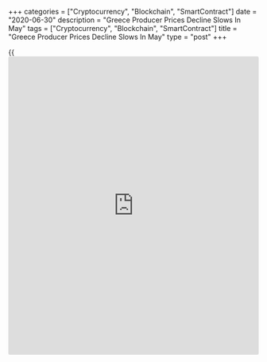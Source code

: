 +++
categories = ["Cryptocurrency", "Blockchain", "SmartContract"]
date = "2020-06-30"
description = "Greece Producer Prices Decline Slows In May"
tags = ["Cryptocurrency", "Blockchain", "SmartContract"]
title = "Greece Producer Prices Decline Slows In May"
type = "post"
+++

{{<iframe id="large-banner" src="https://www.bounty.group/#slide=17.0" width="100%" height="600" scrolling="no" style="border: 0px solid rgb(216, 221, 230); border-radius: 3px;">}}

Greece producer prices declined at a softer pace in May, data from the
Hellenic Statistical Authority showed on Tuesday.

The producer prices index declined 11.8 percent year-on-year in May,
following a 13.9 percent fall in April.

On an annual basis, producer prices in the domestic market and non-
domestic market decreased by 7.6 percent and 24.5 percent, respectively,
in May.

On a monthly basis, producer prices rose 1.8 percent in May, after a 4.1
percent decrease in the prior month.

Separate data from the statistical office showed that the retail sales
declined 24.7 percent year-on-year in April, following a 0.7 percent
decrease in March.

On a monthly basis, retail sales declined 26.5 percent in April, after a
0.1 percent rise in the preceding month.

For comments and feedback [contact](https://www.playgroundfx.com/contact/): editorial@rtt[news](https://www.letsplayfx.com/blog/forex-news-website/).com

[Economic News][1]

 **What parts of the world are seeing the best (and worst) economic
performances lately? Click[here][2] to check out our [Econ Scorecard][2]
and find out! See up-to-the-moment [ranking](https://www.playgroundfx.com/blog/crypto-exchange-ranking/)s for the best and worst
performers in [GDP][3], [unemployment rate][4], [inflation][5] and much
more.**

   1. www.rtt[news](https://www.letsplayfx.com/blog/forex-news-website/).com/Content/EconomicNews.aspx
   2. www.rtt[news](https://www.letsplayfx.com/blog/forex-news-website/).com/economic-scorecard/world-rank/retail-sales/highest-performance.aspx
   3. www.rtt[news](https://www.letsplayfx.com/blog/forex-news-website/).com/economic-scorecard/world-rank/GDP/highest-performance.aspx
   4. www.rtt[news](https://www.letsplayfx.com/blog/forex-news-website/).com/economic-scorecard/world-rank/unemployment-rate/lowest-performance.aspx
   5. www.rtt[news](https://www.letsplayfx.com/blog/forex-news-website/).com/economic-scorecard/world-rank/CPI/highest-performance.aspx